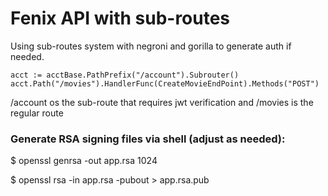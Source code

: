# Fenix API with sub-routes

Using sub-routes system with negroni and gorilla to generate auth if needed.

```
acct := acctBase.PathPrefix("/account").Subrouter()
acct.Path("/movies").HandlerFunc(CreateMovieEndPoint).Methods("POST")
```

/account os the sub-route that requires jwt verification and /movies is the regular route

###  Generate RSA signing files via shell (adjust as needed):

$ openssl genrsa -out app.rsa 1024

$ openssl rsa -in app.rsa -pubout > app.rsa.pub